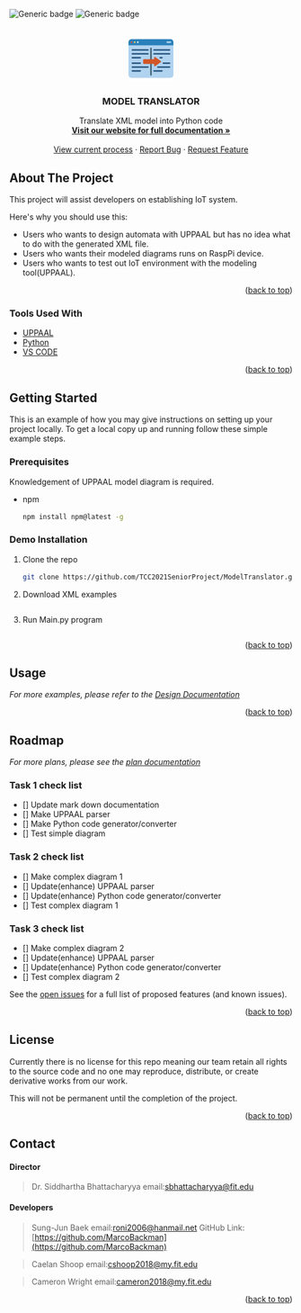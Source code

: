
<!-- PROJECT SHIELDS -->

![Generic badge](https://img.shields.io/badge/Status-Under_development-blue) ![Generic badge](https://img.shields.io/badge/Stability-Unstable-red)


<!-- PROJECT LOGO -->
<br />
<div align="center">
  <a href="https://github.com/othneildrew/Best-README-Template">
    <img src="img/icon/translatorColorIcon.png" alt="Logo" width="80" height="80">
  </a>

  <h3 align="center">MODEL TRANSLATOR</h3>

  <p align="center">
    Translate XML model into Python code
    <br />
    <a href="https://tcc2021seniorproject.github.io/"><strong>Visit our website for full documentation »</strong></a>
    <br />
    <br />
    <a href="https://docs.google.com/document/d/e/2PACX-1vRTo8ReSNkiQpujZEZgLHO4aHVmF3FWq7vQh247OKN9kj_EMBtQf2SMMnxD8Yfgk-3zjVv4AAqBx-2o/pub">View current process</a>
    ·
    <a href="https://github.com/TCC2021SeniorProject/ModelTranslator/issues">Report Bug</a>
    ·
    <a href="https://github.com/TCC2021SeniorProject/ModelTranslator/issues">Request Feature</a>
  </p>
</div>



<!-- TABLE OF CONTENTS
<details>
  <summary>Table of Contents</summary>
  <ol>
    <li>
      <a href="#about-the-project">About The Project</a>
      <ul>
        <li><a href="#built-with">Built With</a></li>
      </ul>
    </li>
    <li>
      <a href="#getting-started">Getting Started</a>
      <ul>
        <li><a href="#prerequisites">Prerequisites</a></li>
        <li><a href="#installation">Installation</a></li>
      </ul>
    </li>
    <li><a href="#usage">Usage</a></li>
    <li><a href="#roadmap">Roadmap</a></li>
    <li><a href="#contributing">Contributing</a></li>
    <li><a href="#license">License</a></li>
    <li><a href="#contact">Contact</a></li>
    <li><a href="#acknowledgments">Acknowledgments</a></li>
  </ol>
</details>
-->

<!-- ABOUT THE PROJECT -->
## About The Project

This project will assist developers on establishing IoT system.

Here's why you should use this:
* Users who wants to design automata with UPPAAL but has no idea what to do with the generated XML file.
* Users who wants their modeled diagrams runs on RaspPi device.
* Users who wants to test out IoT environment with the modeling tool(UPPAAL).


<p align="right">(<a href="#top">back to top</a>)</p>


### Tools Used With


* [UPPAAL](https://uppaal.org/)
* [Python](https://www.python.org/)
* [VS CODE](https://code.visualstudio.com/)

<p align="right">(<a href="#top">back to top</a>)</p>


<!-- GETTING STARTED -->
## Getting Started

This is an example of how you may give instructions on setting up your project locally.
To get a local copy up and running follow these simple example steps.

### Prerequisites

Knowledgement of UPPAAL model diagram is required.
* npm
  ```sh
  npm install npm@latest -g
  ```

### Demo Installation

1. Clone the repo
   ```sh
   git clone https://github.com/TCC2021SeniorProject/ModelTranslator.git
   ```
2. Download XML examples
   ```sh
   
   ```
3. Run Main.py program
   ```sh
   
   ```


<p align="right">(<a href="#top">back to top</a>)</p>



<!-- USAGE EXAMPLES -->
## Usage


_For more examples, please refer to the [Design Documentation](https://docs.google.com/document/d/e/2PACX-1vQ0GhSxaPt2g3zVoJ4P_tEIz-wvtw0bt5sdaG9b234H0Y10dJu01ctV5YPrfZKCXZp57UvUPH7nJ3qQ/pub)_

<p align="right">(<a href="#top">back to top</a>)</p>



<!-- ROADMAP -->
## Roadmap

_For more plans, please see the [plan documentation](https://drive.google.com/file/d/1UHxCx8l3Wgu_6PQxfjx6K0d7gkP5ybov/view)_

### Task 1 check list
- [] Update mark down documentation
- [] Make UPPAAL parser
- [] Make Python code generator/converter
- [] Test simple diagram


### Task 2 check list
- [] Make complex diagram 1
- [] Update(enhance) UPPAAL parser
- [] Update(enhance) Python code generator/converter
- [] Test complex diagram 1

### Task 3 check list
- [] Make complex diagram 2
- [] Update(enhance) UPPAAL parser
- [] Update(enhance) Python code generator/converter
- [] Test complex diagram 2

See the [open issues](https://github.com/othneildrew/Best-README-Template/issues) for a full list of proposed features (and known issues).

<p align="right">(<a href="#top">back to top</a>)</p>



<!--
## Contributing

Contributions are what make the open source community such an amazing place to learn, inspire, and create. Any contributions you make are **greatly appreciated**.

If you have a suggestion that would make this better, please fork the repo and create a pull request. You can also simply open an issue with the tag "enhancement".
Don't forget to give the project a star! Thanks again!

1. Fork the Project
2. Create your Feature Branch (`git checkout -b feature/AmazingFeature`)
3. Commit your Changes (`git commit -m 'Add some AmazingFeature'`)
4. Push to the Branch (`git push origin feature/AmazingFeature`)
5. Open a Pull Request

<p align="right">(<a href="#top">back to top</a>)</p>
CONTRIBUTING -->


<!-- LICENSE -->
## License

Currently there is no license for this repo meaning our team retain all rights to the source code and no one may reproduce, distribute, or create derivative works from our work.

This will not be permanent until the completion of the project.

<p align="right">(<a href="#top">back to top</a>)</p>



<!-- CONTACT -->
## Contact

#### Director
>  Dr. Siddhartha Bhattacharyya
email:[sbhattacharyya@fit.edu](sbhattacharyya@fit.edu)

#### Developers
> Sung-Jun Baek
email:[roni2006@hanmail.net](roni2006@hanmail.net)
GitHub Link: [https://github.com/MarcoBackman](https://github.com/MarcoBackman)

> Caelan Shoop
email:[cshoop2018@my.fit.edu](cshoop2018@my.fit.edu)

> Cameron Wright 
email:[cameron2018@my.fit.edu](cameron2018@my.fit.edu)


<p align="right">(<a href="#top">back to top</a>)</p>
